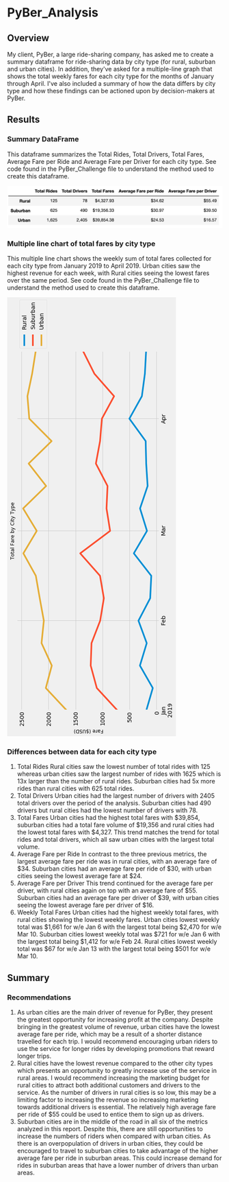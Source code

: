 # PyBer_Analysis
## Overview
My client, PyBer, a large ride-sharing company, has asked me to create a summary dataframe for ride-sharing data by city type (for rural, suburban and urban cities). In addition, they've asked for a multiple-line graph that shows the total weekly fares for each city type for the months of January through April. I've also included a summary of how the data differs by city type and how these findings can be actioned upon by decision-makers at PyBer.
## Results
### Summary DataFrame
This dataframe summarizes the Total Rides, Total Drivers, Total Fares, Average Fare per Ride and  Average Fare per Driver for each city type. See code found in the PyBer_Challenge file to understand the method used to create this dataframe.

![City_type_df](https://github.com/luke-c-newell/PyBer_Analysis/blob/main/Resources/city_type_df.png)
### Multiple line chart of total fares by city type
This multiple line chart shows the weekly sum of total fares collected for each city type from January 2019 to April 2019. Urban cities saw the highest revenue for each week, with Rural cities seeing the lowest fares over the same period. See code found in the PyBer_Challenge file to understand the method used to create this dataframe.

![PyBer_fare_summary](https://github.com/luke-c-newell/PyBer_Analysis/blob/main/analysis/PyBer_fare_summary.png)
### Differences between data for each city type
1. Total Rides
Rural cities saw the lowest number of total rides with 125 whereas urban cities saw the largest number of rides with 1625 which is 13x larger than the number of rural rides. Suburban cities had 5x more rides than rural cities with 625 total rides. 
2. Total Drivers
Urban cities had the largest number of drivers with 2405 total drivers over the period of the analysis. Suburban cities had 490 drivers but rural cities had the lowest number of drivers with 78.
3. Total Fares
Urban cities had the highest total fares with $39,854, suburban cities had a total fare volume of $19,356 and rural cities had the lowest total fares with $4,327. This trend matches the trend for total rides and total drivers, which all saw urban cities with the largest total volume.
4. Average Fare per Ride
In contrast to the three previous metrics, the largest average fare per ride was in rural cities, with an average fare of $34. Suburban cities had an average fare per ride of $30, with urban cities seeing the lowest average fare at $24.
5. Average Fare per Driver
This trend continued for the average fare per driver, with rural cities again on top with an average fare of $55. Suburban cities had an average fare per driver of $39, with urban cities seeing the lowest average fare per driver of $16.
6. Weekly Total Fares
Urban cities had the highest weekly total fares, with rural cities showing the lowest weekly fares. Urban cities lowest weekly total was $1,661 for w/e Jan 6 with the largest total being $2,470 for w/e Mar 10. Suburban cities lowest weekly total was $721 for w/e Jan 6 with the largest total being $1,412 for w/e Feb 24. Rural cities lowest weekly total was $67 for w/e Jan 13 with the largest total being $501 for w/e Mar 10. 
## Summary
### Recommendations
1. As urban cities are the main driver of revenue for PyBer, they present the greatest opportunity for increasing profit at the company. Despite bringing in the greatest volume of revenue, urban cities have the lowest average fare per ride, which may be a result of a shorter distance travelled for each trip.  I would recommend encouraging urban riders to use the service for longer rides by developing promotions that reward longer trips.
2. Rural cities have the lowest revenue compared to the other city types which presents an opportunity to greatly increase use of the service in rural areas. I would recommend increasing the marketing budget for rural cities to attract both additional customers and drivers to the service. As the number of drivers in rural cities is so low, this may be a limiting factor to increasing the revenue so increasing marketing towards additional drivers is essential. The relatively high average fare per ride of $55 could be used to entice them to sign up as drivers.
3. Suburban cities are in the middle of the road in all six of the metrics analyzed in this report. Despite this, there are still opportunities to increase the numbers of riders when compared with urban cities. As there is an overpopulation of drivers in urban cities, they could be encouraged to travel to suburban cities to take advantage of the higher average fare per ride in suburban areas. This could increase demand for rides in suburban areas that have a lower number of drivers than urban areas.
